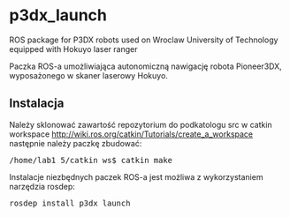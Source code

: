 p3dx_launch
===========

ROS package for P3DX robots used on Wroclaw University of Technology
equipped with Hokuyo laser ranger

Paczka ROS-a umożliwiająca autonomiczną nawigację robota Pioneer3DX, wyposażonego w skaner laserowy Hokuyo.

## Instalacja
Należy sklonować zawartość repozytorium do podkatologu src w catkin workspace http://wiki.ros.org/catkin/Tutorials/create_a_workspace
następnie należy paczkę zbudować:
<pre>
/home/lab1_5/catkin_ws$ catkin_make
</pre>

Instalacje niezbędnych paczek ROS-a jest możliwa z wykorzystaniem narzędzia rosdep:
<pre>
rosdep install p3dx_launch
</pre>

